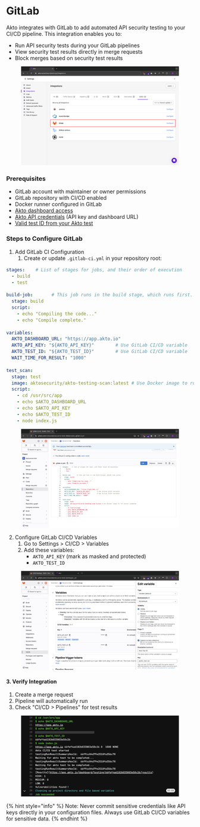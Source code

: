 # GitLab

Akto integrates with GitLab to add automated API security testing to your CI/CD pipeline. This integration enables you to:

* Run API security tests during your GitLab pipelines
* View security test results directly in merge requests
* Block merges based on security test results

<figure><img src="../.gitbook/assets/image (1) (1) (1) (1) (1) (1) (1) (1) (1) (1) (1) (1) (1) (1) (1) (1) (1) (1) (1) (1) (1) (1) (1) (1) (1) (1) (1) (1).png" alt=""><figcaption></figcaption></figure>

### Prerequisites

* GitLab account with maintainer or owner permissions
* GitLab repository with CI/CD enabled
* Docker runner configured in GitLab
* [Akto dashboard access](https://app.akto.io/)
* [Akto API credentials](how-to/get-api-credentials.md) (API key and dashboard URL)
* [Valid test ID from your Akto test](how-to/test-id-from-akto-test.md)

### Steps to Configure GitLab

1. Add GitLab CI Configuration
   1. Create or update `.gitlab-ci.yml` in your repository root:

```yaml
stages:    # List of stages for jobs, and their order of execution
  - build
  - test

build-job:       # This job runs in the build stage, which runs first.
  stage: build
  script:
    - echo "Compiling the code..."
    - echo "Compile complete."

variables:
  AKTO_DASHBOARD_URL: "https://app.akto.io"
  AKTO_API_KEY: "${AKTO_API_KEY}"        # Use GitLab CI/CD variable
  AKTO_TEST_ID: "${AKTO_TEST_ID}"        # Use GitLab CI/CD variable
  WAIT_TIME_FOR_RESULT: "1000"

test_scan:
  stage: test
  image: aktosecurity/akto-testing-scan:latest # Use Docker image to run docker commands
  script:
    - cd /usr/src/app
    - echo $AKTO_DASHBOARD_URL
    - echo $AKTO_API_KEY
    - echo $AKTO_TEST_ID
    - node index.js
```

<figure><img src="../.gitbook/assets/image (74).png" alt=""><figcaption></figcaption></figure>

2. Configure GitLab CI/CD Variables
   1. Go to Settings > CI/CD > Variables
   2. Add these variables:
      * `AKTO_API_KEY` (mark as masked and protected)
      * `AKTO_TEST_ID`

<figure><img src="../.gitbook/assets/image (73).png" alt=""><figcaption></figcaption></figure>

#### 3. Verify Integration

1. Create a merge request
2. Pipeline will automatically run
3. Check "CI/CD > Pipelines" for test results

<figure><img src="../.gitbook/assets/image (75).png" alt=""><figcaption></figcaption></figure>

{% hint style="info" %}
Note: Never commit sensitive credentials like API keys directly in your configuration files. Always use GitLab CI/CD variables for sensitive data.
{% endhint %}
